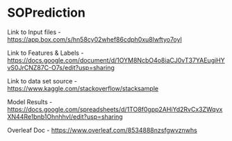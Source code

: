 # SOPrediction

Link to Input files - https://app.box.com/s/hn58cy02whef86cdph0xu8lwftyo7oyl

Link to Features & Labels - https://docs.google.com/document/d/1OYM8NcbO4o8iaCJ0vT37YAEugiHYvS0JrCNZ87C-O7s/edit?usp=sharing

Link to data set source - https://www.kaggle.com/stackoverflow/stacksample

Model Results - https://docs.google.com/spreadsheets/d/1TO8f0gpp2AHiYd2RvCx3ZWqvxXN44Re1bnb1OhnhhvI/edit?usp=sharing

Overleaf Doc - https://www.overleaf.com/8534888nzsfgwvznwhs


